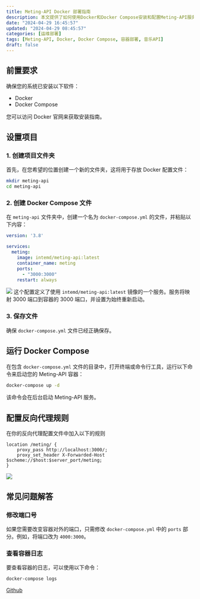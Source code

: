 ```yaml
---
title: Meting-API Docker 部署指南
description: 本文提供了如何使用Docker和Docker Compose安装和配置Meting-API服务的指南。首先，需创建包含Docker配置文件的项目文件夹和Docker Compose文件。然后，在终端中运行Docker Compose命令来启动Meting-API容器。此外，还提供了关于如何配置反向代理和如何处理常见问题（如修改端口和查看日志）的信息。
date: "2024-04-29 16:45:57"
updated: "2024-04-29 08:45:57"
categories: [运维部署]
tags: [Meting-API, Docker, Docker Compose, 容器部署, 音乐API]
draft: false
---
```


## 前置要求

确保您的系统已安装以下软件：

- Docker
- Docker Compose

您可以访问 Docker 官网来获取安装指南。

## 设置项目

### 1. 创建项目文件夹

首先，在您希望的位置创建一个新的文件夹，这将用于存放 Docker 配置文件：

```bash
mkdir meting-api
cd meting-api
```

### 2. 创建 Docker Compose 文件

在 `meting-api` 文件夹中，创建一个名为 `docker-compose.yml` 的文件，并粘贴以下内容：

```yaml
version: '3.8'

services:
  meting:
    image: intemd/meting-api:latest
    container_name: meting
    ports:
      - "3000:3000"
    restart: always
```

![](https://cdn.sa.net/2024/04/29/vxjnITVgeUYJCB1.png)
这个配置定义了使用 `intemd/meting-api:latest` 镜像的一个服务。服务将映射 3000 端口到容器的 3000 端口，并设置为始终重新启动。

### 3. 保存文件

确保 `docker-compose.yml` 文件已经正确保存。

## 运行 Docker Compose

在包含 `docker-compose.yml` 文件的目录中，打开终端或命令行工具，运行以下命令来启动您的 Meting-API 容器：

```bash
docker-compose up -d
```

该命令会在后台启动 Meting-API 服务。

## 配置反向代理规则

在你的反向代理配置文件中加入以下的规则

```
location /meting/ {
    proxy_pass http://localhost:3000/;
    proxy_set_header X-Forwarded-Host $scheme://$host:$server_port/meting;
}
```

![](https://cdn.sa.net/2024/04/29/QNKjtHrW9P4Zpnf.png)

## 常见问题解答

### 修改端口号

如果您需要改变容器对外的端口，只需修改 `docker-compose.yml` 中的 `ports` 部分。例如，将端口改为 `4000:3000`。

### 查看容器日志

要查看容器的日志，可以使用以下命令：

```bash
docker-compose logs
```

[Github](https://github.com/xizeyoupan/Meting-API)

